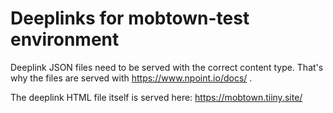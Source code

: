 # Deeplinks for mobtown-test environment

Deeplink JSON files need to be served with the correct content type. That's why
the files are served with https://www.npoint.io/docs/ .

The deeplink HTML file itself is served here: https://mobtown.tiiny.site/
